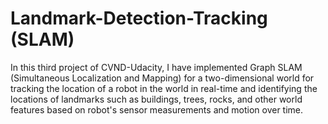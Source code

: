 # Landmark-Detection-Tracking (SLAM)

In this third project of CVND-Udacity, I have implemented Graph SLAM (Simultaneous Localization and Mapping) for a two-dimensional world for tracking the location of a robot in the world in real-time and identifying the locations of landmarks such as buildings, trees, rocks, and other world features based on robot's sensor measurements and motion over time.
